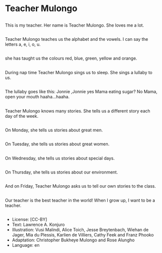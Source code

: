 # Teacher Mulongo

##
This is my teacher.
Her name is Teacher Mulongo.
She loves me a lot.

##
Teacher Mulongo teaches us the
alphabet and the vowels.
I can say the letters a, e, i, o, u.

##
she has taught us the colours
red, blue, green, yellow and
orange.

##
During nap time Teacher
Mulongo sings us to sleep.
She sings a lullaby to us.

##
The lullaby goes like this:
Jonnie ,Jonnie
yes Mama
eating sugar?
No Mama,
open your mouth
haaha...haaha.

##
Teacher Mulongo knows many stories.
She tells us a different story each day of the week.

##
On Monday, she tells us stories
about great men.

##
On Tuesday, she tells us stories
about great women.

##
On Wednesday, she tells us
stories about special days.

##
On Thursday, she tells us
stories about our environment.

##
And on Friday, Teacher Mulongo
asks us to tell our own stories to
the class.

##
Our teacher is the best teacher
in the world!
When I grow up, I want to be a
teacher.

##
* License: [CC-BY]
* Text: Lawrence A. Konjuro
* Illustration: Vusi Malindi, Alice Toich, Jesse Breytenbach, Wiehan de Jager, Mia du Plessis, Karlien de Villiers, Cathy Feek and Franz Phooko
* Adaptation: Christopher Bukheye Mulongo and Rose Alungho
* Language: en
